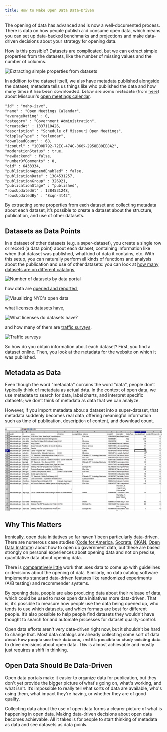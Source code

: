 ```yaml
---
title: How to Make Open Data Data-Driven
---
```

<!-- For the winter issue of Socrata's magazine -->

The opening of data has advanced and is now a well-documented process. There is data on how people publish and consume open data, which means you can set up data-backed benchmarks and projections and make data-driven decisions about your strategy for opening data.

How is this possible? Datasets are complicated, but we can extract simple properties from the datasets, like the number of missing values and the number of columns.

![Extracting simple properties from datasets](dataset-features.png)

In addition to the dataset itself, we also have metadata published alongside the dataset; metadata tells us things like who published the data and how many times it has been downloaded. Below are some metadata (from [here](https://data.mo.gov/views/mahp-izvx.json)) about Missouri's [open meetings calendar](https://data.mo.gov/Government-Administration/Open-Meetings-Calendar/mahp-izvx).

    "id" : "mahp-izvx",
    "name" : "Open Meetings Calendar",
    "averageRating" : 0,
    "category" : "Government Administration",
    "createdAt" : 1337110426,
    "description" : "Schedule of Missouri Open Meetings",
    "displayType" : "calendar",
    "downloadCount" : 68,
    "iconUrl" : "10D0D792-72EC-474C-8605-2958B80EE8A2",
    "moderationStatus" : true,
    "newBackend" : false,
    "numberOfComments" : 0,
    "oid" : 6433334,
    "publicationAppendEnabled" : false,
    "publicationDate" : 1384531257,
    "publicationGroup" : 326921,
    "publicationStage" : "published",
    "rowsUpdatedAt" : 1384531248,
    "rowsUpdatedBy" : "8xqn-4t42",

By extracting some properties from each dataset and collecting metadata about each dataset, it’s possible to create a dataset about the structure, publication, and use of other datasets.

## Datasets as Data Points
In a dataset of other datasets (e.g. a super-dataset), you create a single row or record (a data point) about each dataset, containing information like when that dataset was published, what kind of data it contains, etc. With this setup, you can naturally perform all kinds of functions and analysis about the publication and use of other datasets: you can look at [how many datasets are on different catalogs](http://thomaslevine.com/!/socrata-deduplicate/),

![Number of datasets by data portal](http://thomaslevine.com/!/socrata-deduplicate/histogram.png)

how data are [queried and reported](http://www.chriswhong.com/nycopendata/),

![Visualizing NYC's open data](http://media.tumblr.com/615d48b9924a6d857937ef274133e944/tumblr_inline_mrsb74gFdc1qz4rgp.png)

what [licenses](http://thomaslevine.com/!/open-data-licensing) datasets have,

![What licenses do datasets have?](http://thomaslevine.com/!/open-data-licensing/p2.png)

and how many of them are [traffic surveys](http://thomaslevine.com/!/missouri-data-licensing/).

![Traffic surveys](http://thomaslevine.com/!/missouri-data-licensing/figure/pdf_trafficsurvey.png)

So how do you obtain information about each dataset? First, you find a dataset online. Then, you look at the metadata for the website on which it was published. 

## Metadata as Data
Even though the word "metadata" contains the word "data", people don’t typically think of metadata as actual data. In the context of open data, we use metadata to search for data, label charts, and interpret specific datasets; we don’t think of metadata as data that we can analyze. 

However, if you import metadata about a dataset into a super-dataset, that metadata suddenly becomes real data, offering meaningful information such as time of publication, description of content, and download count.

![Metadata in a spreadsheet](spreadsheet-spreadsheet.png)

## Why This Matters
Ironically, open data initiatives so far haven't been particularly data-driven. There are numerous case studies
([Code for America](http://beyondtransparency.org/),
[Socrata](http://www.socrata.com/case-studies/),
[CKAN](http://ckan.org/case-studies/),
[Open Data Institute](http://theodi.org/case-studies))
about how to open up government data, but these are based strongly on personal experiences about opening data and not on precise, quantitative data about opening data.

There is [comparatively little](http://thomaslevine.com/open-data) work that uses data to come up with guidelines or decisions about the opening of data. Similarly, no data catalog software implements standard data-driven features like randomized experiments (A/B testing) and recommender systems.

By opening data, people are also producing data about their release of data, which could be used to make open data initiatives more data-driven. That is, it’s possible to measure how people use the data being opened up, who tends to use which datasets, and which formats are best for different people. It’s also possible to help people find datasets they wouldn't have thought to search for and automate processes for dataset quality-control.

Open data efforts aren't very data-driven right now, but it shouldn't be hard to change that. Most data catalogs are already collecting some sort of data about how people use their datasets, and it’s possible to study existing data to drive decisions about open data. This is almost achievable and mostly just requires a shift in thinking.

## Open Data Should Be Data-Driven
Open data portals make it easier to organize data for publication, but they don't yet provide the bigger picture of what's going on, what's working, and what isn't. It’s impossible to really tell what sorts of data are available, who's using them, what impact they're having, or whether they are of good quality.

Collecting data about the use of open data forms a clearer picture of what is happening in open data. Making data-driven decisions about open data becomes achievable. All it takes is for people to start thinking of metadata as data and see datasets as data points.
